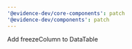 ```yaml
---
'@evidence-dev/core-components': patch
'@evidence-dev/components': patch
---
```


Add freezeColumn to DataTable
